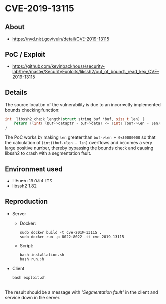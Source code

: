 # CVE-2019-13115

## About
* <https://nvd.nist.gov/vuln/detail/CVE-2019-13115>

## PoC / Exploit
* <https://github.com/kevinbackhouse/security-lab/tree/master/SecurityExploits/libssh2/out_of_bounds_read_kex_CVE-2019-13115>

## Details

The source location of the vulnerability is due to an incorrectly implemented bounds checking function:
 
 ```c
 int _libssh2_check_length(struct string_buf *buf, size_t len) {
     return ((int) (buf->dataptr - buf->data) <= (int) (buf->len - len)) ? 1 : 0;
 }
 ```

The PoC works by making `len` greater than `buf->len + 0x80000000` so that the calculation of `(int)(buf->len - len)` overflows and becomes a very large positive number, thereby bypassing the bounds check and causing libssh2 to crash with a segmentation fault. 


## Environment used

* Ubuntu 18.04.4 LTS
* libssh2 1.82


## Reproduction
* Server
    - Docker:
        ```shell script
        sudo docker build -t cve-2019-13115 . 
        sudo docker run -p 8022:8022 -it cve-2019-13115
        ```

    - Script:
        ```shell script
        bash installation.sh
        bash run.sh
        ```      

* Client
    ```shell script
    bash exploit.sh
    ```

<br>
The result should be a message with <i>"Segmentation fault"</i> in the client and service down in the server.
